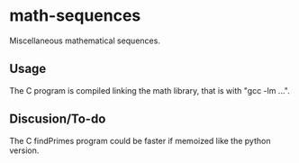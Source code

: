# math-sequences
Miscellaneous mathematical sequences.
## Usage
The C program is compiled linking the math library, that is with "gcc -lm ...".
## Discusion/To-do
The C findPrimes program could be faster if memoized like the python version.
